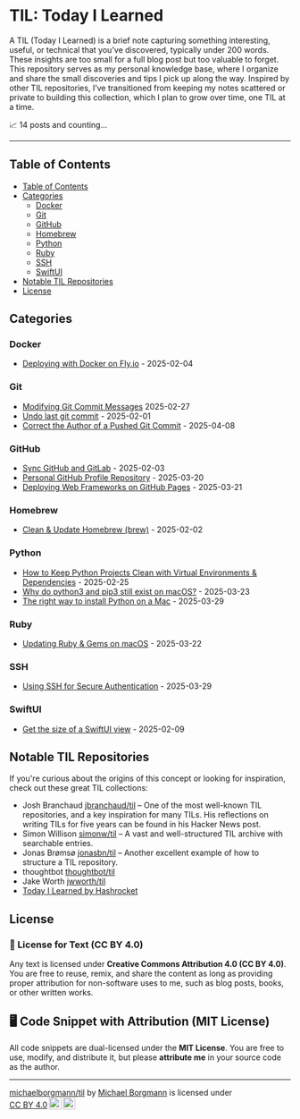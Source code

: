 <!-- omit from toc -->
# TIL: Today I Learned

A TIL (Today I Learned) is a brief note capturing something interesting, useful, or technical that you've discovered, typically under 200 words. These insights are too small for a full blog post but too valuable to forget. This repository serves as my personal knowledge base, where I organize and share the small discoveries and tips I pick up along the way. Inspired by other TIL repositories, I’ve transitioned from keeping my notes scattered or private to building this collection, which I plan to grow over time, one TIL at a time.

📈 14 posts and counting...
<!-- omit from toc -->

---

## Table of Contents

- [Table of Contents](#table-of-contents)
- [Categories](#categories)
  - [Docker](#docker)
  - [Git](#git)
  - [GitHub](#github)
  - [Homebrew](#homebrew)
  - [Python](#python)
  - [Ruby](#ruby)
  - [SSH](#ssh)
  - [SwiftUI](#swiftui)
- [Notable TIL Repositories](#til-repositories)
- [License](#license)

<a id="categories"></a>
## Categories

<a id="docker"></a>
### Docker

- [Deploying with Docker on Fly.io](docker/deploying_docker_fly.md) - 2025-02-04

<a id="git"></a>
### Git

- [Modifying Git Commit Messages](git/modify_git_commit_messages.md) 2025-02-27
- [Undo last git commit](git/undo_last_git_commit.md) - 2025-02-01
- [Correct the Author of a Pushed Git Commit](git/correct-author-in-pushed-commit.md) - 2025-04-08

<a id="github"></a>
### GitHub

- [Sync GitHub and GitLab](github/sync_github_and_gitlab.md) - 2025-02-03
- [Personal GitHub Profile Repository](github/personal_github_profile_repository.md) - 2025-03-20
- [Deploying Web Frameworks on GitHub Pages](github/deploying-web-frameworks-on-github-pages.md) - 2025-03-21

<a id="homebrew"></a>
### Homebrew

- [Clean & Update Homebrew (brew)](homebrew/clean_and_update.md) - 2025-02-02


<a id="python"></a>
### Python

- [How to Keep Python Projects Clean with Virtual Environments & Dependencies](python/keep-python-projects-clean-virtual-environments-dependencies.md) - 2025-02-25
- [Why do python3 and pip3 still exist on macOS?](python/why-do-python3-and-pip3-still-exist-on-macos.md) - 2025-03-23
- [The right way to install Python on a Mac](python/the-right-way-to-install-python-on-a-mac.md) - 2025-03-29

<a id="ruby"></a>
### Ruby

- [Updating Ruby & Gems on macOS](ruby/updating-ruby-and-gems-on-macos.md) - 2025-03-22

<a id="ssh"></a>
### SSH

- [Using SSH for Secure Authentication](ssh/using-ssh-for-secure-authentication.md) - 2025-03-29

<a id="swiftui"></a>
### SwiftUI

- [Get the size of a SwiftUI view](swiftui/get_swiftui_view_size.md) - 2025-02-09

<a id="til-repositories"></a>
## Notable TIL Repositories

If you're curious about the origins of this concept or looking for inspiration, check out these great TIL collections:

* Josh Branchaud [jbranchaud/til](https://github.com/jbranchaud/til) – One of the most well-known TIL repositories, and a key inspiration for many TILs. His reflections on writing TILs for five years can be found in his Hacker News post.
* Simon Willison [simonw/til](https://github.com/simonw/til) – A vast and well-structured TIL archive with searchable entries.
* Jonas Brømsø [jonasbn/til](https://github.com/jonasbn/til) – Another excellent example of how to structure a TIL repository.
* thoughtbot [thoughtbot/til](https://github.com/thoughtbot/til)
* Jake Worth [jwworth/til](https://github.com/jwworth/til)
* [Today I Learned by Hashrocket](https://til.hashrocket.com)

<a id="license"></a>
## License

### 📜 License for Text (CC BY 4.0)

Any text is licensed under **Creative Commons Attribution 4.0 (CC BY 4.0)**. You are free to reuse, remix, and share the content as long as providing proper attribution for non-software uses to me, such as blog posts, books, or other written works.

## 🖥️ Code Snippet with Attribution (MIT License)

All code snippets are dual-licensed under the **MIT License**. You are free to use, modify, and distribute it, but please **attribute me** in your source code as the author.

---

<p xmlns:cc="http://creativecommons.org/ns#" xmlns:dct="http://purl.org/dc/terms/"><a property="dct:title" rel="cc:attributionURL" href="https://github.com/michaelborgmann/til"> michaelborgmann/til</a> by <a rel="cc:attributionURL dct:creator" property="cc:attributionName" href="https://www.michaelborgmann.com">Michael Borgmann</a> is licensed under <a href="https://creativecommons.org/licenses/by/4.0/?ref=chooser-v1" target="_blank" rel="license noopener noreferrer" style="display:inline-block;">CC BY 4.0<img style="height:22px!important;margin-left:3px;vertical-align:text-bottom;" src="https://mirrors.creativecommons.org/presskit/icons/cc.svg?ref=chooser-v1" alt=""><img style="height:22px!important;margin-left:3px;vertical-align:text-bottom;" src="https://mirrors.creativecommons.org/presskit/icons/by.svg?ref=chooser-v1" alt=""></a></p>
